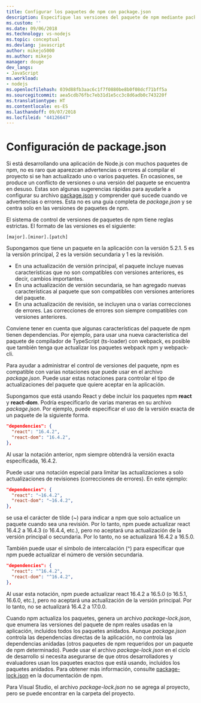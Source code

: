 ```yaml
---
title: Configurar los paquetes de npm con package.json
description: Especifique las versiones del paquete de npm mediante package.json
ms.custom: ''
ms.date: 09/06/2018
ms.technology: vs-nodejs
ms.topic: conceptual
ms.devlang: javascript
author: mikejo5000
ms.author: mikejo
manager: douge
dev_langs:
- JavaScript
ms.workload:
- nodejs
ms.openlocfilehash: 039d88fb3aac6c1f7f0880be8b0f08dcf71bff5a
ms.sourcegitcommit: aea5cdb76fbc7eb31d1e5cc3c8d6adb0c743220f
ms.translationtype: HT
ms.contentlocale: es-ES
ms.lasthandoff: 09/07/2018
ms.locfileid: "44126647"
---
```

# <a name="packagejson-configuration"></a>Configuración de package.json

Si está desarrollando una aplicación de Node.js con muchos paquetes de npm, no es raro que aparezcan advertencias o errores al compilar el proyecto si se han actualizado uno o varios paquetes. En ocasiones, se produce un conflicto de versiones o una versión del paquete se encuentra en desuso. Estas son algunas sugerencias rápidas para ayudarle a configurar su archivo [package.json](https://docs.npmjs.com/files/package.json) y comprender qué sucede cuando ve advertencias o errores. Esta no es una guía completa de *package.json* y se centra solo en las versiones de paquetes de npm.

El sistema de control de versiones de paquetes de npm tiene reglas estrictas. El formato de las versiones es el siguiente:

    [major].[minor].[patch]

Supongamos que tiene un paquete en la aplicación con la versión 5.2.1. 5 es la versión principal, 2 es la versión secundaria y 1 es la revisión.

* En una actualización de versión principal, el paquete incluye nuevas características que no son compatibles con versiones anteriores, es decir, cambios importantes.
* En una actualización de versión secundaria, se han agregado nuevas características al paquete que son compatibles con versiones anteriores del paquete.
* En una actualización de revisión, se incluyen una o varias correcciones de errores. Las correcciones de errores son siempre compatibles con versiones anteriores.

Conviene tener en cuenta que algunas características del paquete de npm tienen dependencias. Por ejemplo, para usar una nueva característica del paquete de compilador de TypeScript (ts-loader) con webpack, es posible que también tenga que actualizar los paquetes webpack npm y webpack-cli.

Para ayudar a administrar el control de versiones del paquete, npm es compatible con varias notaciones que puede usar en el archivo *package.json*. Puede usar estas notaciones para controlar el tipo de actualizaciones del paquete que quiere aceptar en la aplicación.

Supongamos que está usando React y debe incluir los paquetes npm **react** y **react-dom**. Podría especificarlo de varias maneras en su archivo *package.json*. Por ejemplo, puede especificar el uso de la versión exacta de un paquete de la siguiente forma.

  ```json
  "dependencies": {
    "react": "16.4.2",
    "react-dom": "16.4.2",
  },
  ```

Al usar la notación anterior, npm siempre obtendrá la versión exacta especificada, 16.4.2.

Puede usar una notación especial para limitar las actualizaciones a solo actualizaciones de revisiones (correcciones de errores). En este ejemplo:

  ```json
  "dependencies": {
    "react": "~16.4.2",
    "react-dom": "~16.4.2",
  },
  ```

se usa el carácter de tilde (~) para indicar a npm que solo actualice un paquete cuando sea una revisión. Por lo tanto, npm puede actualizar react 16.4.2 a 16.4.3 (o 16.4.4, etc.), pero no aceptará una actualización de la versión principal o secundaria. Por lo tanto, no se actualizará 16.4.2 a 16.5.0.

También puede usar el símbolo de intercalación (^) para especificar que npm puede actualizar el número de versión secundaria.

  ```json
  "dependencies": {
    "react": "^16.4.2",
    "react-dom": "^16.4.2",
  },
  ```

Al usar esta notación, npm puede actualizar react 16.4.2 a 16.5.0 (o 16.5.1, 16.6.0, etc.), pero no aceptará una actualización de la versión principal. Por lo tanto, no se actualizará 16.4.2 a 17.0.0.

Cuando npm actualiza los paquetes, genera un archivo *package-lock.json*, que enumera las versiones del paquete de npm reales usadas en la aplicación, incluidos todos los paquetes anidados. Aunque *package.json* controla las dependencias directas de la aplicación, no controla las dependencias anidadas (otros paquetes de npm requeridos por un paquete de npm determinado). Puede usar el archivo *package-lock.json* en el ciclo de desarrollo si necesita asegurarse de que otros desarrolladores y evaluadores usan los paquetes exactos que está usando, incluidos los paquetes anidados. Para obtener más información, consulte [package-lock.json](https://docs.npmjs.com/files/package-lock.json) en la documentación de npm.

Para Visual Studio, el archivo *package-lock.json* no se agrega al proyecto, pero se puede encontrar en la carpeta del proyecto.